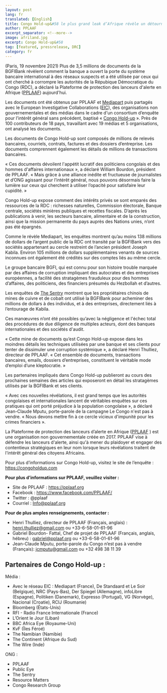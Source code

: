 ```yaml
---
layout: post
lang: fr
translated: [English]
title: Congo Hold-up&#58 le plus grand leak d’Afrique révèle un détournement massif en RDC et au-delà
author: PPLAAF
excerpt_separator: <!--more-->
image: afriland.jpg
excerpt: Congo Hold-up&#58
tag: [featured, pressrelease, DRC]
category: fr
---
```



(Paris, 19 novembre 2021) Plus de 3,5 millions de documents de la BGFIBank révèlent comment la banque a ouvert la porte du système bancaire international à des réseaux suspects et a été utilisée par ceux qui ont cherché à corrompre les autorités de la Répubique Démocratique du Congo (RDC), a déclaré la Plateforme de protection des lanceurs d'alerte en Afrique ([PPLAAF](https://www.pplaaf.org/)) aujourd'hui.
 
Les documents ont été obtenus par PPLAAF et [Mediapart](https://www.mediapart.fr/) puis partagés avec le European Investigative Collaborations ([EIC](https://eic.network/)), des organisations non gouvernementales et des médias dans le cadre d'un consortium d’enquête pour l’intérêt général sans précédent, baptisé « [Congo Hold-up](https://congoholdup.com/) ». Près de 100 contributeurs de 18 pays, travaillant avec 19 médias et 5 organisations, ont analysé les documents.
 
Les documents de Congo Hold-up sont composés de millions de relevés bancaires, courriels, contrats, factures et des dossiers d’entreprise. Les documents comprennent également les détails de millions de transactions bancaires. 

« Ces documents dévoilent l'appétit lucratif des politiciens congolais et des hommes d'affaires internationaux », a déclaré William Bourdon, président de PPLAAF. « Mais grâce à une alliance inédite et fructueuse de journalistes et d’ONG agissant pour l’intérêt général, nous pouvons désormais faire la lumière sur ceux qui cherchent à utiliser l’opacité pour satisfaire leur cupidité. »

Congo Hold-up expose comment des intérêts privés se sont emparés des ressources de la RDC : richesses naturelles, Commission électorale, Banque centrale, sociétés minières publiques et recettes fiscales. D’après les publications à venir, les secteurs bancaire, alimentaire et de la construction, ainsi que la mission permanente du pays auprès des Nations unies, n’ont pas été épargnés.
 
Comme le révèle Mediapart, les enquêtes montrent qu’au moins 138 millions de dollars de l’argent public de la RDC ont transité par la BGFIBank vers des sociétés appartenant au cercle restreint de l’ancien président Joseph Kabila. Environ 105 millions de dollars supplémentaires venants de sources inconnues ont également été crédités sur des comptes liés au même cercle.
 
Le groupe bancaire BGFI, qui est connu pour son histoire trouble marquée par des affaires de corruption impliquant des autocrates et des entreprises européennes, a facilité des stratagèmes frauduleux pour des hommes d’affaires, des politiciens, des financiers présumés du Hezbollah et d’autres.
 
Les enquêtes de [The Sentry](https://thesentry.org/) montrent que les propriétaires chinois de mines de cuivre et de cobalt ont utilisé la BGFIBank pour acheminer des millions de dollars à des individus, et à des entreprises, directement liés à l’entourage de Kabila.
 
Ces manœuvres n’ont été possibles qu’avec la négligence et l'échec total des procédures de due diligence de multiples acteurs, dont des banques internationales et des sociétés d'audit.
 
 « Cette mine de documents qu’est Congo Hold-up expose dans les moindres détails les techniques utilisées par une banque et ses clients pour tenter de dissimuler une corruption systémique », a déclaré Henri Thulliez, directeur de PPLAAF.  « Cet ensemble de documents, transactions bancaires, emails, dossiers d’entreprises, constituent le véritable mode d’emploi d’une kleptocratie. »
 
Les partenaires impliqués dans Congo Hold-up publieront au cours des prochaines semaines des articles qui exposeront en détail les stratagèmes utilisés par la BGFIBank et ses clients.
 
 « Avec ces nouvelles révélations, il est grand temps que les autorités congolaises et internationales lancent de véritables enquêtes sur ces pratiques qui ont porté préjudice à la population congolaise », a déclaré Jean-Claude Mputu, porte-parole de la campagne Le Congo n'est pas à vendre.  « Nous devons mettre fin à ce cercle vicieux d'impunité pour les crimes financiers ».
 
La Plateforme de protection des lanceurs d’alerte en Afrique ([PPLAAF](https://www.pplaaf.org/) ) est une organisation non gouvernementale créée en 2017. PPLAAF vise à défendre les lanceurs d'alerte, ainsi qu'à mener du plaidoyer et engager des contentieux stratégiques en leur nom lorsque leurs révélations traitent de l'intérêt général des citoyens Africains.

Pour plus d’informations sur Congo Hold-up, visitez le site de l’enquête : https://congoholdup.com

**Pour plus d’informations sur PPLAAF, veuillez visiter :**
- Site de PPLAAF : https://pplaaf.org
- Facebook : https://www.facebook.com/PPLAAF/
- Twitter : @pplaaf 
- Courriel : Info@pplaaf.org

**Pour de plus amples renseignements, contacter :**
- Henri Thulliez, directeur de PPLAAF (Français, anglais) : henri.thulliez@gmail.com ou +33-6-58-01-61-96
- Gabriel Bourdon- Fattal, Chef de projet de PPLAAF (Français, anglais, hébreu) : gabriel@pplaaf.org ou +33-6-58-01-61-96
- Jean-Claude Mputu, porte-parole du Congo n’est pas à vendre (Français): jcmputu@gmail.com ou +32 498 38 11 39


## Partenaires de Congo Hold-up :


Média :
-	Avec le réseau EIC : Mediapart (France), De Standaard et Le Soir (Belgique), NRC (Pays-Bas), Der Spiegel (Allemagne), infoLibre (Espagne), Politiken (Danemark), Expresso (Portugal), VG (Norvège), Nacional (Croatie), RCIJ (Roumanie)
- Bloomberg (États-Unis)
- RFI - Radio France Internationale (France)
- L’Orient le Jour (Liban)
- BBC Africa Eye (Royaume-Uni)
- KvF (Îles Féroé) 
- The Namibian (Namibie)
- The Continent (Afrique du Sud)
- The Wire (Inde)
 
ONG :
- PPLAAF
- Public Eye
- The Sentry
- Resource Matters 
- Congo Research Group 

